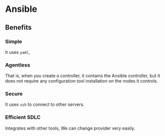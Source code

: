 # Ansible

## Benefits
### Simple
It uses `yaml`,
### Agentless
That is, when you create a controller, it contains the Ansible controller, but it does not require any configuration tool installation on the nodes it controls.
### Secure
It uses `ssh` to connect to other servers.
### Efficient SDLC
Integrates with other tools, 
We can change provider very easily.
